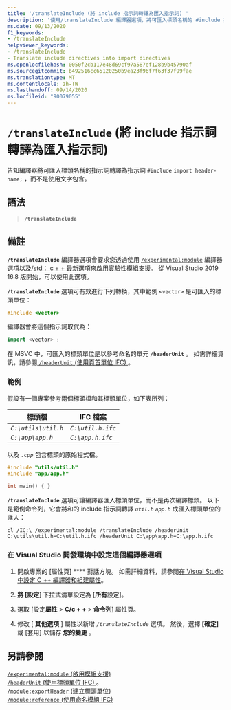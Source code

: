 ```yaml
---
title: '/translateInclude (將 include 指示詞轉譯為匯入指示詞) '
description: '使用/translateInclude 編譯器選項，將可匯入標頭名稱的 #include 指示詞轉譯為 import 標頭名稱指示詞。'
ms.date: 09/13/2020
f1_keywords:
- /translateInclude
helpviewer_keywords:
- /translateInclude
- Translate include directives into import directives
ms.openlocfilehash: 0050f2cb117e48d69cf97a587ef128b9b45790af
ms.sourcegitcommit: b492516cc65120250b9ea23f96f7f63f37f99fae
ms.translationtype: MT
ms.contentlocale: zh-TW
ms.lasthandoff: 09/14/2020
ms.locfileid: "90079055"
---
```

# <a name="translateinclude-translate-include-directives-into-import-directives"></a>`/translateInclude` (將 include 指示詞轉譯為匯入指示詞) 

告知編譯器將可匯入標頭名稱的指示詞轉譯為指示詞 `#include` `import header-name;` ，而不是使用文字包含。

## <a name="syntax"></a>語法

> **`/translateInclude`**

## <a name="remarks"></a>備註

**`/translateInclude`** 編譯器選項會要求您透過使用 [`/experimental:module`](experimental-module.md) 編譯器選項以及[/std： c + + 最新](std-specify-language-standard-version.md)選項來啟用實驗性模組支援。 從 Visual Studio 2019 16.8 版開始，可以使用此選項。

**`/translateInclude`** 選項可有效進行下列轉換，其中範例 `<vector>` 是可匯入的標頭單位：

```cpp
#include <vector>
```

編譯器會將這個指示詞取代為：

```cpp
import <vector> ;
```

在 MSVC 中，可匯入的標頭單位是以參考命名的單元 **`/headerUnit`** 。 如需詳細資訊，請參閱[ `/headerUnit` (使用頁首單位 IFC) ](headerunit.md)。

### <a name="examples"></a>範例

假設有一個專案參考兩個標頭檔和其標頭單位，如下表所列：

| 標頭檔 | IFC 檔案 |
|--|--|
| *`C:\utils\util.h`* | *`C:\util.h.ifc`* |
| *`C:\app\app.h`* | *`C:\app.h.ifc`* |

以及 *`.cpp`* 包含標頭的原始程式檔。

```cpp
#include "utils/util.h"
#include "app/app.h"

int main() { }
```

**`/translateInclude`** 選項可讓編譯器匯入標頭單位，而不是再次編譯標頭。 以下是範例命令列，它會將和的 include 指示詞轉譯 *`util.h`* *`app.h`* 成匯入標頭單位的匯入：

```CMD
cl /IC:\ /experimental:module /translateInclude /headerUnit C:\utils\util.h=C:\util.h.ifc /headerUnit C:\app\app.h=C:\app.h.ifc
```

### <a name="to-set-this-compiler-option-in-the-visual-studio-development-environment"></a>在 Visual Studio 開發環境中設定這個編譯器選項

1. 開啟專案的 [屬性頁] **** 對話方塊。 如需詳細資料，請參閱[在 Visual Studio 中設定 C ++ 編譯器和組建屬性](../working-with-project-properties.md)。

1. **將 [設定**] 下拉式清單設定為 [**所有**設定]。

1. 選取 [設定**屬性**  >  **C/c + +**  >  **命令列**] 屬性頁。

1. 修改 [ **其他選項** ] 屬性以新增 *`/translateInclude`* 選項。 然後，選擇 **[確定]** 或 [套用] 以儲存 **您的變更** 。

## <a name="see-also"></a>另請參閱

[`/experimental:module` (啟用模組支援) ](experimental-module.md)\
[ `/headerUnit` (使用標頭單位 IFC) ](headerunit.md)。 \
[`/module:exportHeader` (建立標頭單位) ](module-exportheader.md)\
[`/module:reference` (使用命名模組 IFC) ](module-reference.md)
